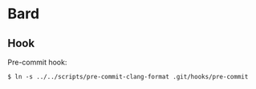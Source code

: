 # Bard

## Hook

Pre-commit hook:

````
$ ln -s ../../scripts/pre-commit-clang-format .git/hooks/pre-commit
````
